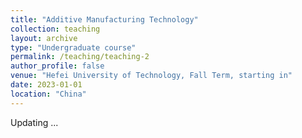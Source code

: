 ```yaml
---
title: "Additive Manufacturing Technology"
collection: teaching
layout: archive
type: "Undergraduate course"
permalink: /teaching/teaching-2
author_profile: false
venue: "Hefei University of Technology, Fall Term, starting in"
date: 2023-01-01
location: "China"
---
```

Updating ...

